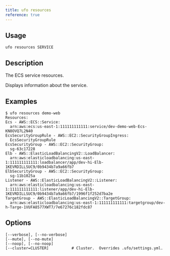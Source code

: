 ```yaml
---
title: ufo resources
reference: true
---
```


## Usage

    ufo resources SERVICE

## Description

The ECS service resources.

Displays information about the service.

## Examples

    $ ufo resources demo-web
    Resources:
    Ecs - AWS::ECS::Service:
      arn:aws:ecs:us-east-1:111111111111:service/dev-demo-web-Ecs-KN8OVQ7L2N40
    EcsSecurityGroupRule - AWS::EC2::SecurityGroupIngress:
      EcsSecurityGroupRule
    EcsSecurityGroup - AWS::EC2::SecurityGroup:
      sg-63c17228
    Elb - AWS::ElasticLoadBalancingV2::LoadBalancer:
      arn:aws:elasticloadbalancing:us-east-1:111111111111:loadbalancer/app/dev-hi-Elb-1KEVRDILLSUC9/0b9434b7a9a66fb7
    ElbSecurityGroup - AWS::EC2::SecurityGroup:
      sg-11b1025a
    Listener - AWS::ElasticLoadBalancingV2::Listener:
      arn:aws:elasticloadbalancing:us-east-1:111111111111:listener/app/dev-hi-Elb-1KEVRDILLSUC9/0b9434b7a9a66fb7/1996f1f252d7ba2e
    TargetGroup - AWS::ElasticLoadBalancingV2::TargetGroup:
      arn:aws:elasticloadbalancing:us-east-1:111111111111:targetgroup/dev-h-Targe-1VUFA8577XWT7/7e67276c182fdc87


## Options

```
[--verbose], [--no-verbose]  
[--mute], [--no-mute]        
[--noop], [--no-noop]        
[--cluster=CLUSTER]          # Cluster.  Overrides .ufo/settings.yml.
```

